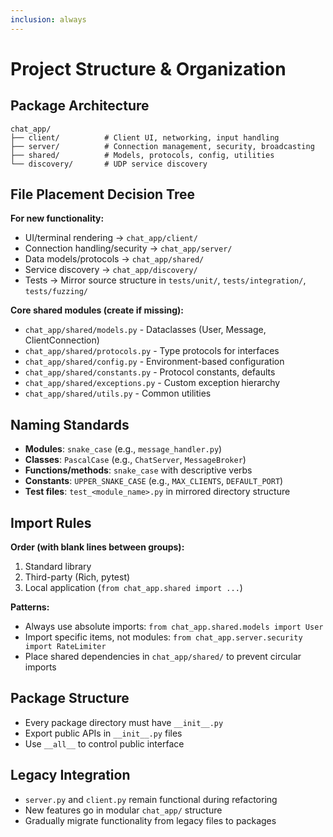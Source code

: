 ```yaml
---
inclusion: always
---
```


# Project Structure & Organization

## Package Architecture

```
chat_app/
├── client/          # Client UI, networking, input handling
├── server/          # Connection management, security, broadcasting
├── shared/          # Models, protocols, config, utilities
└── discovery/       # UDP service discovery
```

## File Placement Decision Tree

**For new functionality:**
- UI/terminal rendering → `chat_app/client/`
- Connection handling/security → `chat_app/server/`
- Data models/protocols → `chat_app/shared/`
- Service discovery → `chat_app/discovery/`
- Tests → Mirror source structure in `tests/unit/`, `tests/integration/`, `tests/fuzzing/`

**Core shared modules (create if missing):**
- `chat_app/shared/models.py` - Dataclasses (User, Message, ClientConnection)
- `chat_app/shared/protocols.py` - Type protocols for interfaces
- `chat_app/shared/config.py` - Environment-based configuration
- `chat_app/shared/constants.py` - Protocol constants, defaults
- `chat_app/shared/exceptions.py` - Custom exception hierarchy
- `chat_app/shared/utils.py` - Common utilities

## Naming Standards

- **Modules**: `snake_case` (e.g., `message_handler.py`)
- **Classes**: `PascalCase` (e.g., `ChatServer`, `MessageBroker`)
- **Functions/methods**: `snake_case` with descriptive verbs
- **Constants**: `UPPER_SNAKE_CASE` (e.g., `MAX_CLIENTS`, `DEFAULT_PORT`)
- **Test files**: `test_<module_name>.py` in mirrored directory structure

## Import Rules

**Order (with blank lines between groups):**
1. Standard library
2. Third-party (Rich, pytest)
3. Local application (`from chat_app.shared import ...`)

**Patterns:**
- Always use absolute imports: `from chat_app.shared.models import User`
- Import specific items, not modules: `from chat_app.server.security import RateLimiter`
- Place shared dependencies in `chat_app/shared/` to prevent circular imports

## Package Structure

- Every package directory must have `__init__.py`
- Export public APIs in `__init__.py` files
- Use `__all__` to control public interface

## Legacy Integration

- `server.py` and `client.py` remain functional during refactoring
- New features go in modular `chat_app/` structure
- Gradually migrate functionality from legacy files to packages
